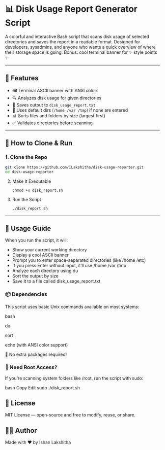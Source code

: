 # 📊 Disk Usage Report Generator Script

A colorful and interactive Bash script that scans disk usage of selected directories and saves the report in a readable format. Designed for developers, sysadmins, and anyone who wants a quick overview of where their storage space is going. Bonus: cool terminal banner for ✨ style points ✨

---

## 🚀 Features

- 🖼️ Terminal ASCII banner with ANSI colors  
- 🔍 Analyzes disk usage for given directories  
- 💾 Saves output to `disk_usage_report.txt`  
- 🧠 Uses default dirs (`/home /var /tmp`) if none are entered  
- 📊 Sorts files and folders by size (largest first)  
- ✅ Validates directories before scanning  

---

## 📂 How to Clone & Run

### 1. Clone the Repo

```bash
git clone https://github.com/ILakshitha/disk-usage-reporter.git
cd disk-usage-reporter
```
2. Make It Executable
   ```
   chmod +x disk_report.sh
   ```
3. Run the Script
   ```
   ./disk_report.sh
   ```
---
## 🧪 Usage Guide
When you run the script, it will:

- Show your current working directory
- Display a cool ASCII banner
- Prompt you to enter space-separated directories (like /home /etc)
- If you press Enter without input, it’ll use /home /var /tmp
- Analyze each directory using du
- Sort the output by size
- Save it to a file called disk_usage_report.txt

### 📦 Dependencies
This script uses basic Unix commands available on most systems:

bash

du

sort

echo (with ANSI color support)

🧼 No extra packages required!

### 🔐 Need Root Access?
If you're scanning system folders like /root, run the script with sudo:

bash
Copy
Edit
sudo ./disk_report.sh
## 📜 License
MIT License — open-source and free to modify, reuse, or share.

## 🧑‍💻 Author
Made with ❤️ by Ishan Lakshitha
